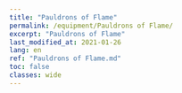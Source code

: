 ```yaml
---
title: "Pauldrons of Flame"
permalink: /equipment/Pauldrons of Flame/
excerpt: "Pauldrons of Flame"
last_modified_at: 2021-01-26
lang: en
ref: "Pauldrons of Flame.md"
toc: false
classes: wide
---
```


